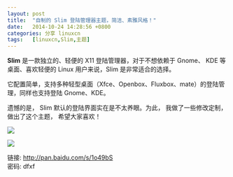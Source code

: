 ```yaml
---
layout: post
title:	"自制的 Slim 登陆管理器主题，简洁、素雅风格！"
date:	2014-10-24 14:28:56 +0800 
categories:	分享 linuxcn 
tags:	[linuxcn,Slim,主题]
---
```



**Slim** 是一款独立的、轻便的 X11 登陆管理器，对于不想依赖于 Gnome、 KDE 等桌面、喜欢轻便的 Linux 用户来说，Slim 是非常适合的选择。


它配置简单，支持多种轻型桌面（Xfce、Openbox、Fluxbox、mate）的登陆管理，同样也支持登陆 Gnome、KDE。


遗憾的是， Slim 默认的登陆界面实在是不太养眼。为此， 我做了一些修改定制， 做出了这个主题， 希望大家喜欢！


![](/Asserts/Images//attachment/album/201410/24/142221mw22s6nfn2rr27l6.png)


![](/Asserts/Images//attachment/album/201410/24/142224ocnk94q2zbubcuyg.png)


链接: <http://pan.baidu.com/s/1o49bS>  
密码: dfxf
